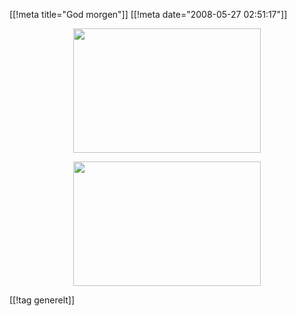 [[!meta  title="God morgen"]]
[[!meta  date="2008-05-27 02:51:17"]]
<p style="text-align: center;"><a href="http://pjatt.net/images/2008/05/morgen_1.jpg"><img class="alignnone size-medium wp-image-553 aligncenter" title="morgen_1" src="http://pjatt.net/images/2008/05/morgen_1.jpg" alt="" width="300" height="199"  /></a></p>
<p style="text-align: center;"><a href="http://pjatt.net/images/2008/05/morgen_2.jpg"><img class="alignnone size-medium wp-image-554 aligncenter" title="morgen_2" src="http://pjatt.net/images/2008/05/morgen_2.jpg" alt="" width="300" height="199"  /></a></p>

[[!tag  generelt]]
